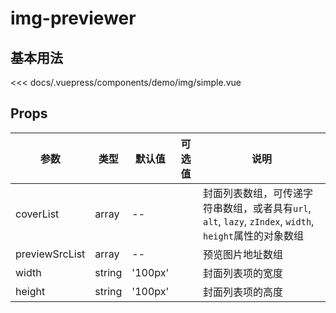 # img-previewer

## 基本用法

<<< docs/.vuepress/components/demo/img/simple.vue

## Props

| 参数           | 类型   | 默认值  | 可选值 | 说明                                                                                                    |
| -------------- | ------ | ------- | ------ | ------------------------------------------------------------------------------------------------------- |
| coverList      | array  | --      |        | 封面列表数组，可传递字符串数组，或者具有`url`, `alt`, `lazy`, `zIndex`, `width`, `height`属性的对象数组 |
| previewSrcList | array  | --      |        | 预览图片地址数组                                                                                        |
| width          | string | '100px' |        | 封面列表项的宽度                                                                                        |
| height         | string | '100px' |        | 封面列表项的高度                                                                                        |
